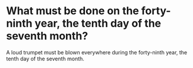# What must be done on the forty-ninth year, the tenth day of the seventh month?

A loud trumpet must be blown everywhere during the forty-ninth year, the tenth day of the seventh month.
